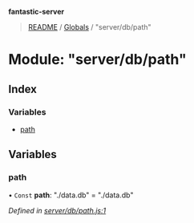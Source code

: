 **fantastic-server**

> [README](../README.md) / [Globals](../globals.md) / "server/db/path"

# Module: "server/db/path"

## Index

### Variables

* [path](_server_db_path_.md#path)

## Variables

### path

• `Const` **path**: \"./data.db\" = "./data.db"

*Defined in [server/db/path.js:1](https://github.com/besimorhino/project-fantastic/blob/a9b4b41/server/db/path.js#L1)*
